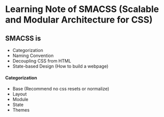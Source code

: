 Learning Note of SMACSS (Scalable and Modular Architecture for CSS)
====================================================================

## SMACSS is
  - Categorization
  - Naming Convention
  - Decoupling CSS from HTML
  - State-based Design (How to build a webpage)

#### Categorization
  - Base (Recommend no css resets or normalize)
  - Layout
  - Module
  - State
  - Themes

